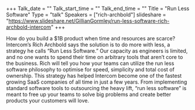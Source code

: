+++
Talk_date = ""
Talk_start_time = ""
Talk_end_time = ""
Title = "Run Less Software"
Type = "talk"
Speakers = ["rich-archbold"]
slideshare = "https://www.slideshare.net/GillianGormley/run-less-software-rich-archbold-intercom"
+++

How do you build a $1B product when time and resources are scarce? Intercom’s Rich Archbold says the solution is to do more with less, a strategy he calls “Run Less Software.” Our capacity as engineers is limited, and no one wants to spend their time on arbitrary tools that aren’t core to the business. Rich will tell you how your teams can utilize the run less software philosophy to optimise for speed, simplicity and total cost of ownership. This strategy has helped Intercom become one of the fastest growing SaaS companies of all time in just a few years.  From implementing standard software tools to outsourcing the heavy lift, “run less software” is meant to free up your teams to solve big problems and create better products your customers will love.
